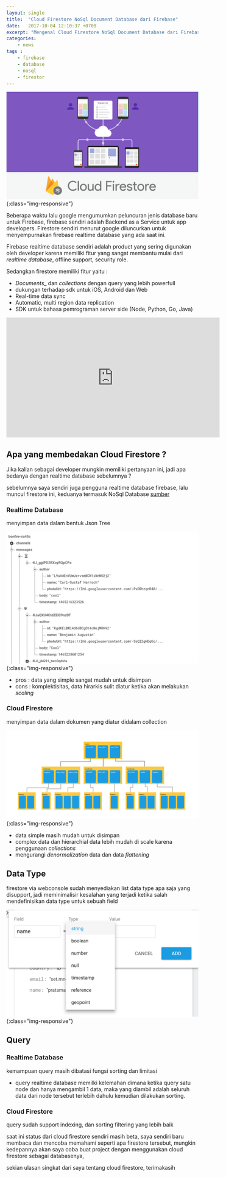 ```yaml
---
layout: single
title:  "Cloud Firestore NoSql Document Database dari Firebase"
date:   2017-10-04 12:10:37 +0700
excerpt: "Mengenal Cloud Firestore NoSql Document Database dari Firebase yang baru saja diluncurkan"
categories: 
    - news
tags : 
    - firebase
    - database
    - nosql
    - firestor
---
```


![Firestore Database](/assets/images/cloud_firestore_firebase.png){:class="img-responsive"}

Beberapa waktu lalu google mengumumkan peluncuran jenis database baru untuk Firebase, firebase sendiri adalah Backend as a Service untuk app developers. Firestore sendiri menurut google diluncurkan untuk menyempurnakan firebase realtime database yang ada saat ini.

Firebase realtime database sendiri adalah product yang sering digunakan oleh developer karena memiliki fitur yang sangat membantu mulai dari _realtime database_, offline support, security role.

Sedangkan firestore memiliki fitur yaitu : 
- _Documents__ dan _collections_ dengan query yang lebih powerfull
- dukungan terhadap sdk untuk iOS, Android dan Web
- Real-time data sync
- Automatic, multi region data replication 
- SDK untuk bahasa pemrograman server side (Node, Python, Go, Java)

<iframe width="560" height="315" src="https://www.youtube.com/embed/QcsAb2RR52c" frameborder="0" allowfullscreen></iframe>

## Apa yang membedakan Cloud Firestore ?
Jika kalian sebagai developer mungkin memiliki pertanyaan ini, jadi apa bedanya dengan realtime database sebelumnya ?

sebelumnya saya sendiri juga pengguna realtime database firebase, lalu muncul firestore ini, keduanya termasuk NoSql Database [sumber](https://firebase.google.com/docs/firestore/rtdb-vs-firestore)

### Realtime Database

menyimpan data dalam bentuk Json Tree

![Realtime Database](/assets/images/realtime_db.png){:class="img-responsive"}

* pros : data yang simple sangat mudah untuk disimpan
* cons : komplektisitas, data hirarkis sulit diatur ketika akan melakukan _scaling_

### Cloud Firestore
menyimpan data dalam dokumen yang diatur didalam collection

![Firestore Database](/assets/images/firestore_database.png){:class="img-responsive"}

- data simple masih mudah untuk disimpan
- complex data dan hierarchial data lebih mudah di scale karena penggunaan _collections_
- mengurangi _denormalization_ data dan data _flattening_

## Data Type
firestore via webconsole sudah menyediakan list data type apa saja yang disupport, jadi meminimalisir kesalahan yang terjadi ketika salah mendefinisikan data type untuk sebuah field

![Firestore Data Type](/assets/images/firestore_datatype.png){:class="img-responsive"}

## Query 

### Realtime Database
kemampuan query masih dibatasi fungsi sorting dan limitasi

- query realtime database memilki kelemahan dimana ketika query satu node dan hanya mengambil 1 data, maka yang diambil adalah seluruh data dari node tersebut terlebih dahulu kemudian dilakukan sorting.

### Cloud Firestore
query sudah support indexing, dan sorting filtering yang lebih baik


saat ini status dari cloud firestore sendiri masih beta, saya sendiri baru membaca dan mencoba memahami seperti apa firestore tersebut, mungkin kedepannya akan saya coba buat project dengan menggunakan cloud firestore sebagai databasenya,

sekian ulasan singkat dari saya tentang cloud firestore, terimakasih